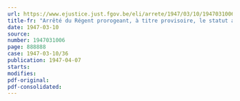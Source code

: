 ```yaml
---
url: https://www.ejustice.just.fgov.be/eli/arrete/1947/03/10/1947031006/justel
title-fr: "Arrêté du Régent prorogeant, à titre provisoire, le statut actuel des agents temporaires de l'Etat"
date: 1947-03-10
source:
number: 1947031006
page: 888888
case: 1947-03-10/36
publication: 1947-04-07
starts:
modifies:
pdf-original:
pdf-consolidated:
---
```


